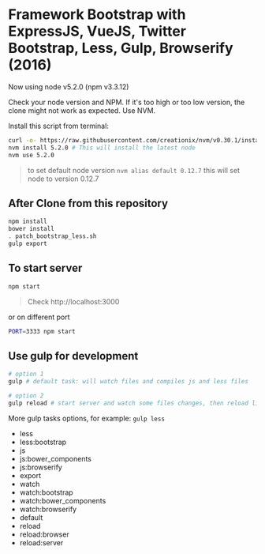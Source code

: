 # Framework Bootstrap with ExpressJS, VueJS, Twitter Bootstrap, Less, Gulp, Browserify (2016)

Now using node v5.2.0 (npm v3.3.12)

Check your node version and NPM. If it's too high or too low version, the clone might not work as expected.
Use NVM.

Install this script from terminal:


```bash
curl -o- https://raw.githubusercontent.com/creationix/nvm/v0.30.1/install.sh | bash
nvm install 5.2.0 # This will install the latest node
nvm use 5.2.0
```

> to set default node version `nvm alias default 0.12.7` this will set node to version 0.12.7


## After Clone from this repository

```bash
npm install
bower install
. patch_bootstrap_less.sh
gulp export
```


## To start server

```bash
npm start
```
> Check http://localhost:3000


or on different port
```bash
PORT=3333 npm start
```

## Use gulp for development


```bash
# option 1
gulp # default task: will watch files and compiles js and less files

# option 2
gulp reload # start server and watch some files changes, then reload livereload and server
```

More gulp tasks options, for example: `gulp less`
- less
- less:bootstrap
- js
- js:bower_components
- js:browserify
- export
- watch
- watch:bootstrap
- watch:bower_components
- watch:browserify
- default
- reload
- reload:browser
- reload:server
